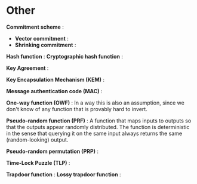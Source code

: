 # Other

**Commitment scheme**
: 
- **Vector commitment**
:  
- **Shrinking commitment**
: <!-- used when we want the pk to be small? -->

**Hash function**
: 
**Cryptographic hash function**
: 

**Key Agreement**
: 

**Key Encapsulation Mechanism (KEM)**
: 

**Message authentication code (MAC)**
: 

**One-way function (OWF)**
: In a way this is also an assumption, since we don't know of any function that is provably hard to invert.

**Pseudo-random function (PRF)**
: A function that maps inputs to outputs so that the outputs appear randomly distributed. The function is deterministic in the sense that querying it on the same input always returns the same (random-looking) output.

**Pseudo-random permutation (PRP)**
: 

**Time-Lock Puzzle (TLP)**
: 

**Trapdoor function**
: 
**Lossy trapdoor function**
: 
